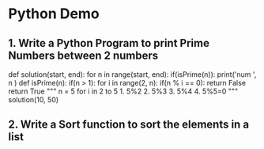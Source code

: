 # Python Demo
## 1. Write a Python Program to print Prime Numbers between 2 numbers
def solution(start, end):
    for n in range(start, end):
        if(isPrime(n)):
            print('num ', n )
def isPrime(n):
    if(n > 1):
        for i in range(2, n):
            if(n % i == 0):
                return False
        return True
"""
  n = 5
  for i in 2 to 5
     1. 5%2
     2. 5%3
     3. 5%4
     4. 5%5=0
"""
solution(10, 50)
## 2. Write a Sort function to sort the elements in a list
